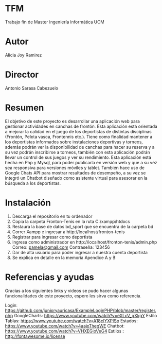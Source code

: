 # TFM
Trabajo fin de Master Ingeniería Informática UCM

# Autor
Alicia Joy Ramirez

# Director
Antonio Sarasa Cabezuelo

# Resumen
El objetivo de este proyecto es desarrollar una aplicación web para gestionar
actividades en canchas de frontón. Esta aplicación está orientada a mejorar la calidad
en el juego de los deportistas de distintas disciplinas (Frontón, Pelota vasca, Frontennis
etc.). Tiene como finalidad mantener a los deportistas informados sobre instalaciones
deportivas y torneos, además podrán ver la disponibilidad de canchas para hacer su
reserva y a su vez podrán inscribirse a torneos, también con esta aplicación podrán llevar
un control de sus juegos y ver su rendimiento.
Esta aplicación está hecha en Php y Mysql, para poder publicarla en versión web
y que a su vez sea responsiva para versiones móviles y tablet. También hace uso de
Google Chats API para mostrar resultados de desempeño, a su vez se integró un Chatbot
diseñado como asistente virtual para asesorar en la búsqueda a los deportistas.

# Instalación
1. Descarga el repositorio en tu ordenador
2. Copia la carpeta Fronton-Tenis en la ruta C:\xampp\htdocs
3. Restaura la base de datos bd_sport que se encuentra de la carpeta bd
4. Correr Xampp e ingresar a http://localhost/fronton-tenis
5. Registrar para ingresar como deportista
6. Ingresa como administrador en http://localhost/fronton-tenis/admin.php Correo: pamela@gmail.com Contraseña: 123456 
7. Dar de alta usuario para poder ingresar a nuestra cuenta deportista
8. Se explica en detalle en la memoria Apendice A y B

# Referencias y ayudas

Gracias a los siguientes links y videos se pudo hacer algunas funcionalidades de este proyecto, espero les sirva como referencia.

Login:
https://github.com/junioryauricasa/ExampleLoginPHP/blob/master/register.php
GoogleCharts:
https://www.youtube.com/watch?v=eXLcV_gXkgY
Estilo Tablas:
https://www.youtube.com/watch?v=A18cIYXPISo
Estados:
https://www.youtube.com/watch?v=4aajoThegWE
Chatbot:
https://www.youtube.com/watch?v=VHXEGioVeG4
Estilos :
http://fontawesome.io/license

